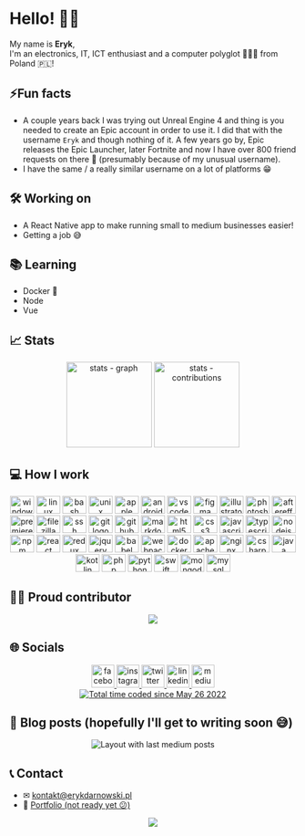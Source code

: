 # Hello! 👋🏼

My name is **Eryk**,\
I'm an electronics, IT, ICT enthusiast and a computer polyglot 👨🏼‍💻 from Poland 🇵🇱!</p>

## ⚡Fun facts

- A couple years back I was trying out Unreal Engine 4 and thing is you needed to create an Epic account in order to use it. I did that with the username `Eryk` and though nothing of it. A few years go by, Epic releases the Epic Launcher, later Fortnite and now I have over 800 friend requests on there 🤯 (presumably because of my unusual username).
- I have the same / a really similar username on a lot of platforms 😁

## 🛠 Working on

- A React Native app to make running small to medium businesses easier!
- Getting a job 😅

## 📚 Learning

- Docker 🐳
- Node
- Vue

## 📈 Stats

<div align="center">
  <img src="https://github-readme-stats.vercel.app/api?show_icons=true&username=ErykDarnowski&theme=monokai&hide_border=true&include_all_commits=true&count_private=true" height="150" alt="stats - graph" />
  <img src="https://github-readme-streak-stats.herokuapp.com/?user=ErykDarnowski&theme=monokai&hide_border=true&" height="150" alt="stats - contributions" />
</div>

## 💻 How I work

<div align="center">
  <img src="https://cdn.jsdelivr.net/gh/devicons/devicon/icons/windows8/windows8-original.svg" height="31" width="42" alt="windows8 logo"  />
  <img src="https://cdn.jsdelivr.net/gh/devicons/devicon/icons/linux/linux-original.svg" height="31" width="42" alt="linux logo"  />
  <img src="https://cdn.jsdelivr.net/gh/devicons/devicon/icons/bash/bash-original.svg" height="31" width="42" alt="bash logo"  />
  <img src="https://cdn.jsdelivr.net/gh/devicons/devicon/icons/unix/unix-original.svg" height="31" width="42" alt="unix logo"  />
  <img src="https://cdn.jsdelivr.net/gh/devicons/devicon/icons/apple/apple-original.svg" height="31" width="42" alt="apple logo"  />
  <img src="https://cdn.jsdelivr.net/gh/devicons/devicon/icons/android/android-original.svg" height="31" width="42" alt="android logo"  />
  <img src="https://cdn.jsdelivr.net/gh/devicons/devicon/icons/vscode/vscode-original.svg" height="31" width="42" alt="vscode logo"  />
  <img src="https://cdn.jsdelivr.net/gh/devicons/devicon/icons/figma/figma-original.svg" height="31" width="42" alt="figma logo"  />
  <img src="https://cdn.jsdelivr.net/gh/devicons/devicon/icons/illustrator/illustrator-plain.svg" height="31" width="42" alt="illustrator logo"  />
  <img src="https://cdn.jsdelivr.net/gh/devicons/devicon/icons/photoshop/photoshop-plain.svg" height="31" width="42" alt="photoshop logo"  />
  <img src="https://cdn.jsdelivr.net/gh/devicons/devicon/icons/aftereffects/aftereffects-original.svg" height="31" width="42" alt="aftereffects logo"  />
  <img src="https://cdn.jsdelivr.net/gh/devicons/devicon/icons/premierepro/premierepro-plain.svg" height="31" width="42" alt="premierepro logo"  />
  <img src="https://cdn.jsdelivr.net/gh/devicons/devicon/icons/filezilla/filezilla-plain.svg" height="31" width="42" alt="filezilla logo"  />
  <img src="https://cdn.jsdelivr.net/gh/devicons/devicon/icons/ssh/ssh-original.svg" height="31" width="42" alt="ssh logo"  />
  <img src="https://cdn.jsdelivr.net/gh/devicons/devicon/icons/git/git-original.svg" height="31" width="42" alt="git logo"  />
  <img src="https://cdn.jsdelivr.net/gh/devicons/devicon/icons/github/github-original.svg" height="31" width="42" alt="github logo"  />
  <img src="https://cdn.jsdelivr.net/gh/devicons/devicon/icons/markdown/markdown-original.svg" height="31" width="42" alt="markdown logo"  />
  <img src="https://cdn.jsdelivr.net/gh/devicons/devicon/icons/html5/html5-original.svg" height="31" width="42" alt="html5 logo"  />
  <img src="https://cdn.jsdelivr.net/gh/devicons/devicon/icons/css3/css3-original.svg" height="31" width="42" alt="css3 logo"  />
  <img src="https://cdn.jsdelivr.net/gh/devicons/devicon/icons/javascript/javascript-original.svg" height="31" width="42" alt="javascript logo"  />
  <img src="https://cdn.jsdelivr.net/gh/devicons/devicon/icons/typescript/typescript-original.svg" height="31" width="42" alt="typescript logo"  />
  <img src="https://cdn.jsdelivr.net/gh/devicons/devicon/icons/nodejs/nodejs-original.svg" height="31" width="42" alt="nodejs logo"  />
  <img src="https://cdn.jsdelivr.net/gh/devicons/devicon/icons/npm/npm-original-wordmark.svg" height="31" width="42" alt="npm logo"  />
  <img src="https://cdn.jsdelivr.net/gh/devicons/devicon/icons/react/react-original.svg" height="31" width="42" alt="react logo"  />
  <img src="https://cdn.jsdelivr.net/gh/devicons/devicon/icons/redux/redux-original.svg" height="31" width="42" alt="redux logo"  />
  <img src="https://cdn.jsdelivr.net/gh/devicons/devicon/icons/jquery/jquery-original.svg" height="31" width="42" alt="jquery logo"  />
  <img src="https://cdn.jsdelivr.net/gh/devicons/devicon/icons/babel/babel-original.svg" height="31" width="42" alt="babel logo"  />
  <img src="https://cdn.jsdelivr.net/gh/devicons/devicon/icons/webpack/webpack-original.svg" height="31" width="42" alt="webpack logo"  />
  <img src="https://cdn.jsdelivr.net/gh/devicons/devicon/icons/docker/docker-original.svg" height="31" width="42" alt="docker logo"  />
  <img src="https://cdn.jsdelivr.net/gh/devicons/devicon/icons/apache/apache-original.svg" height="31" width="42" alt="apache logo"  />
  <img src="https://cdn.jsdelivr.net/gh/devicons/devicon/icons/nginx/nginx-original.svg" height="31" width="42" alt="nginx logo"  />
  <img src="https://cdn.jsdelivr.net/gh/devicons/devicon/icons/csharp/csharp-original.svg" height="31" width="42" alt="csharp logo"  />
  <img src="https://cdn.jsdelivr.net/gh/devicons/devicon/icons/java/java-original.svg" height="31" width="42" alt="java logo"  />
  <img src="https://cdn.jsdelivr.net/gh/devicons/devicon/icons/kotlin/kotlin-original.svg" height="31" width="42" alt="kotlin logo"  />
  <img src="https://cdn.jsdelivr.net/gh/devicons/devicon/icons/php/php-original.svg" height="31" width="42" alt="php logo"  />
  <img src="https://cdn.jsdelivr.net/gh/devicons/devicon/icons/python/python-original.svg" height="31" width="42" alt="python logo"  />
  <img src="https://cdn.jsdelivr.net/gh/devicons/devicon/icons/swift/swift-original.svg" height="31" width="42" alt="swift logo"  />
  <img src="https://cdn.jsdelivr.net/gh/devicons/devicon/icons/mongodb/mongodb-original.svg" height="31" width="42" alt="mongodb logo"  />
  <img src="https://cdn.jsdelivr.net/gh/devicons/devicon/icons/mysql/mysql-original.svg" height="31" width="42" alt="mysql logo"  />
</div>

## 🐱‍🏍 Proud contributor

<div align="center">
  <a href="https://github.com/cschlosser/doxdocgen">
    <img src="https://github-readme-stats.vercel.app/api/pin/?username=ErykDarnowski&repo=return-youtube-dislike" />
  </a>  
</div>

## 🌐 Socials

<div align="center">
  <a href="https://www.facebook.com/eryk.darnowski/">
    <img src="https://img.shields.io/static/v1?message=Facebook&logo=facebook&label=&color=1877F2&logoColor=white&labelColor=&style=for-the-badge" height="40" alt="facebook logo" />
  </a>
  <a href="https://www.instagram.com/erykdarnowski/">
    <img src="https://img.shields.io/static/v1?message=Instagram&logo=instagram&label=&color=E4405F&logoColor=white&labelColor=&style=for-the-badge" height="40" alt="instagram logo" />
  </a>
  <a href="https://twitter.com/erykdarnowski">
    <img src="https://img.shields.io/static/v1?message=Twitter&logo=twitter&label=&color=1DA1F2&logoColor=white&labelColor=&style=for-the-badge" height="40" alt="twitter logo" />
  </a>
  <a href="https://www.linkedin.com/in/eryk-darnowski-12981a228/">
    <img src="https://img.shields.io/static/v1?message=LinkedIn&logo=linkedin&label=&color=0077B5&logoColor=white&labelColor=&style=for-the-badge" height="40" alt="linkedin logo" />
  </a>
  <a href="https://medium.com/@erykdarnowski">
    <img src="https://img.shields.io/static/v1?message=Medium&logo=medium&label=&color=12100E&logoColor=white&labelColor=&style=for-the-badge" height="40" alt="medium logo"/>
  </a>
  <br/>
  <a href="https://wakatime.com/@b1117edb-fe95-4f32-86dc-c2ec70524094"><img src="https://wakatime.com/badge/user/b1117edb-fe95-4f32-86dc-c2ec70524094.svg" alt="Total time coded since May 26 2022" /></a>
</div>

## 📝 Blog posts (hopefully I'll get to writing soon 😅)

<div align="center">
  <img src="https://github-read-medium-git-main.pahlevikun.vercel.app/latest?limit=4&username=@erykdarnowski&theme=dark" alt="Layout with last medium posts" />
</div>

## 📞 Contact

- ✉ <a href="mailto:kontakt@erykdarnowski.pl">kontakt@erykdarnowski.pl</a>
- 👔 <a href="https://www.erykdarnowski.pl">Portfolio (not ready yet 😕)</a>

<div align="center">
  <img src="https://profile-counter.glitch.me/ErykDarnowski/count.svg?" />
</div>
